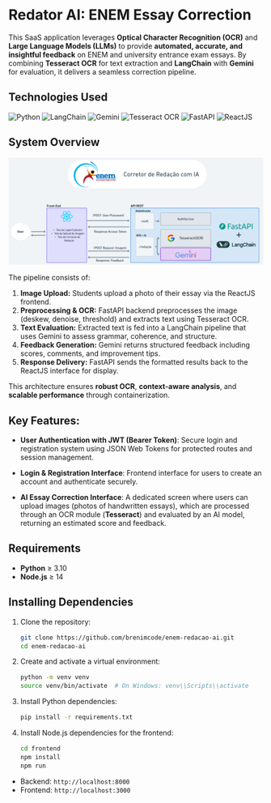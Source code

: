 # Redator AI: ENEM Essay Correction

This SaaS application leverages **Optical Character Recognition (OCR)** and **Large Language Models (LLMs)** to provide **automated, accurate, and insightful feedback** on ENEM and university entrance exam essays. By combining **Tesseract OCR** for text extraction and **LangChain** with **Gemini** for evaluation, it delivers a seamless correction pipeline.

## Technologies Used

![Python](https://img.shields.io/badge/Python-3776AB?logo=python\&logoColor=white\&style=for-the-badge)
![LangChain](https://img.shields.io/badge/LangChain-%23000000.svg?style=for-the-badge\&logo=langchain\&logoColor=white)
![Gemini](https://img.shields.io/badge/google%20gemini-8E75B2?style=for-the-badge&logo=google%20gemini&logoColor=white)
![Tesseract OCR](https://img.shields.io/badge/Tesseract_OCR-4B8BBE?style=for-the-badge\&logoColor=white)
![FastAPI](https://img.shields.io/badge/FastAPI-009688?logo=fastapi\&logoColor=white\&style=for-the-badge)
![ReactJS](https://img.shields.io/badge/React-20232A?logo=react\&logoColor=61DAFB\&style=for-the-badge)

## System Overview

![System Diagram](https://github.com/brenimcode/enem-redacao-ai/blob/main/fluxo2.png)

The pipeline consists of:

1. **Image Upload:** Students upload a photo of their essay via the ReactJS frontend.
2. **Preprocessing & OCR:** FastAPI backend preprocesses the image (deskew, denoise, threshold) and extracts text using Tesseract OCR.
3. **Text Evaluation:** Extracted text is fed into a LangChain pipeline that uses Gemini to assess grammar, coherence, and structure.
4. **Feedback Generation:** Gemini returns structured feedback including scores, comments, and improvement tips.
5. **Response Delivery:** FastAPI sends the formatted results back to the ReactJS interface for display.

This architecture ensures **robust OCR**, **context-aware analysis**, and **scalable performance** through containerization.

## Key Features:

* **User Authentication with JWT (Bearer Token)**:
  Secure login and registration system using JSON Web Tokens for protected routes and session management.

* **Login & Registration Interface**:
  Frontend interface for users to create an account and authenticate securely.

* **AI Essay Correction Interface**:
  A dedicated screen where users can upload images (photos of handwritten essays), which are processed through an OCR module (**Tesseract**) and evaluated by an AI model, returning an estimated score and feedback.

## Requirements

* **Python** ≥ 3.10
* **Node.js** ≥ 14

## Installing Dependencies

1. Clone the repository:

   ```bash
   git clone https://github.com/brenimcode/enem-redacao-ai.git
   cd enem-redacao-ai
   ```
2. Create and activate a virtual environment:

   ```bash
   python -m venv venv
   source venv/bin/activate  # On Windows: venv\\Scripts\\activate
   ```
3. Install Python dependencies:

   ```bash
   pip install -r requirements.txt
   ```
4. Install Node.js dependencies for the frontend:

   ```bash
   cd frontend
   npm install
   npm run
   ```

* Backend: `http://localhost:8000`
* Frontend: `http://localhost:3000`
